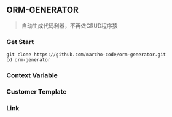 ## ORM-GENERATOR
> 自动生成代码利器，不再做CRUD程序猿

### Get Start
```shell
git clone https://github.com/marcho-code/orm-generator.git
cd orm-generator
```

### Context Variable


### Customer Template

### Link